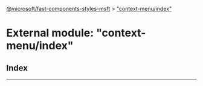 [@microsoft/fast-components-styles-msft](../README.md) > ["context-menu/index"](../modules/_context_menu_index_.md)

# External module: "context-menu/index"

## Index

---

